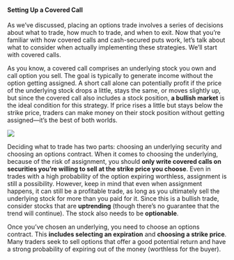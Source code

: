 #### Setting Up a Covered Call

As we’ve discussed, placing an options trade involves a series of decisions about what to trade, how much to trade, and when to exit. Now that you’re familiar with how covered calls and cash-secured puts work, let’s talk about what to consider when actually implementing these strategies. We’ll start with covered calls.

As you know, a covered call comprises an underlying stock you own and call option you sell. The goal is typically to generate income without the option getting assigned. A short call alone can potentially profit if the price of the underlying stock drops a little, stays the same, or moves slightly up, but since the covered call also includes a stock position,  **a bullish market**  is the ideal condition for this strategy. If price rises a little but stays below the strike price, traders can make money on their stock position without getting assigned—it’s the best of both worlds.

![](https://education.ameritrade.com/content/cms/images/BDTO_Lesson_4.50.01.jpg)

Deciding what to trade has two parts: choosing an underlying security and choosing an options contract. When it comes to choosing the underlying, because of the risk of assignment, you should  **only write covered calls on securities you’re willing to sell at the strike price you choose**. Even in trades with a high probability of the option expiring worthless, assignment is still a possibility. However, keep in mind that even when assignment happens, it can still be a profitable trade, as long as you ultimately sell the underlying stock for more than you paid for it. Since this is a bullish trade, consider stocks that are  **uptrending**  (though there’s no guarantee that the trend will continue). The stock also needs to be  **optionable**.

Once you’ve chosen an underlying, you need to choose an options contract. This  **includes selecting an expiration**  and  **choosing a strike price**. Many traders seek to sell options that offer a good potential return and have a strong probability of expiring out of the money (worthless for the buyer).


<!--stackedit_data:
eyJoaXN0b3J5IjpbLTEzMTQ4MjgwNjRdfQ==
-->